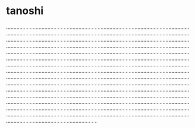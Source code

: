 # tanoshi

..................................................................................................................................................................................................................................................................................................................................................................................................................................................................................................................................................................................................................................................................................................................................................................................................................................................................................................................................................................................................................................................................................................................................................................................................................................................................................................................................................................................................................................................................................................................................................................................................................................................................................................................................................................................................................................................................................................................................................................................................